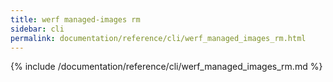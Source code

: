 ```yaml
---
title: werf managed-images rm
sidebar: cli
permalink: documentation/reference/cli/werf_managed_images_rm.html
---
```


{% include /documentation/reference/cli/werf_managed_images_rm.md %}
